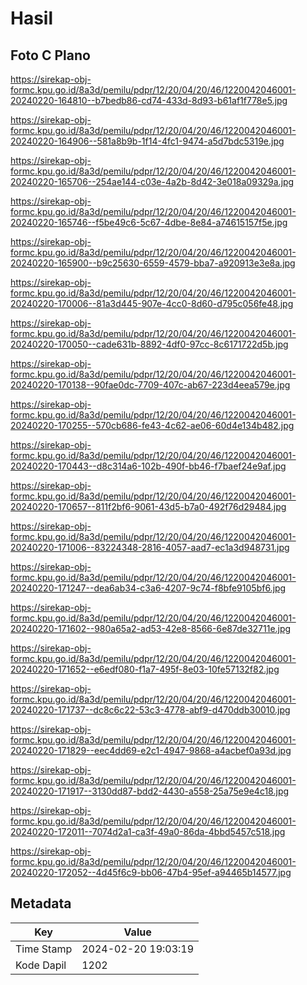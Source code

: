 # Hasil

## Foto C Plano

https://sirekap-obj-formc.kpu.go.id/8a3d/pemilu/pdpr/12/20/04/20/46/1220042046001-20240220-164810--b7bedb86-cd74-433d-8d93-b61af1f778e5.jpg

https://sirekap-obj-formc.kpu.go.id/8a3d/pemilu/pdpr/12/20/04/20/46/1220042046001-20240220-164906--581a8b9b-1f14-4fc1-9474-a5d7bdc5319e.jpg

https://sirekap-obj-formc.kpu.go.id/8a3d/pemilu/pdpr/12/20/04/20/46/1220042046001-20240220-165706--254ae144-c03e-4a2b-8d42-3e018a09329a.jpg

https://sirekap-obj-formc.kpu.go.id/8a3d/pemilu/pdpr/12/20/04/20/46/1220042046001-20240220-165746--f5be49c6-5c67-4dbe-8e84-a74615157f5e.jpg

https://sirekap-obj-formc.kpu.go.id/8a3d/pemilu/pdpr/12/20/04/20/46/1220042046001-20240220-165900--b9c25630-6559-4579-bba7-a920913e3e8a.jpg

https://sirekap-obj-formc.kpu.go.id/8a3d/pemilu/pdpr/12/20/04/20/46/1220042046001-20240220-170006--81a3d445-907e-4cc0-8d60-d795c056fe48.jpg

https://sirekap-obj-formc.kpu.go.id/8a3d/pemilu/pdpr/12/20/04/20/46/1220042046001-20240220-170050--cade631b-8892-4df0-97cc-8c6171722d5b.jpg

https://sirekap-obj-formc.kpu.go.id/8a3d/pemilu/pdpr/12/20/04/20/46/1220042046001-20240220-170138--90fae0dc-7709-407c-ab67-223d4eea579e.jpg

https://sirekap-obj-formc.kpu.go.id/8a3d/pemilu/pdpr/12/20/04/20/46/1220042046001-20240220-170255--570cb686-fe43-4c62-ae06-60d4e134b482.jpg

https://sirekap-obj-formc.kpu.go.id/8a3d/pemilu/pdpr/12/20/04/20/46/1220042046001-20240220-170443--d8c314a6-102b-490f-bb46-f7baef24e9af.jpg

https://sirekap-obj-formc.kpu.go.id/8a3d/pemilu/pdpr/12/20/04/20/46/1220042046001-20240220-170657--811f2bf6-9061-43d5-b7a0-492f76d29484.jpg

https://sirekap-obj-formc.kpu.go.id/8a3d/pemilu/pdpr/12/20/04/20/46/1220042046001-20240220-171006--83224348-2816-4057-aad7-ec1a3d948731.jpg

https://sirekap-obj-formc.kpu.go.id/8a3d/pemilu/pdpr/12/20/04/20/46/1220042046001-20240220-171247--dea6ab34-c3a6-4207-9c74-f8bfe9105bf6.jpg

https://sirekap-obj-formc.kpu.go.id/8a3d/pemilu/pdpr/12/20/04/20/46/1220042046001-20240220-171602--980a65a2-ad53-42e8-8566-6e87de32711e.jpg

https://sirekap-obj-formc.kpu.go.id/8a3d/pemilu/pdpr/12/20/04/20/46/1220042046001-20240220-171652--e6edf080-f1a7-495f-8e03-10fe57132f82.jpg

https://sirekap-obj-formc.kpu.go.id/8a3d/pemilu/pdpr/12/20/04/20/46/1220042046001-20240220-171737--dc8c6c22-53c3-4778-abf9-d470ddb30010.jpg

https://sirekap-obj-formc.kpu.go.id/8a3d/pemilu/pdpr/12/20/04/20/46/1220042046001-20240220-171829--eec4dd69-e2c1-4947-9868-a4acbef0a93d.jpg

https://sirekap-obj-formc.kpu.go.id/8a3d/pemilu/pdpr/12/20/04/20/46/1220042046001-20240220-171917--3130dd87-bdd2-4430-a558-25a75e9e4c18.jpg

https://sirekap-obj-formc.kpu.go.id/8a3d/pemilu/pdpr/12/20/04/20/46/1220042046001-20240220-172011--7074d2a1-ca3f-49a0-86da-4bbd5457c518.jpg

https://sirekap-obj-formc.kpu.go.id/8a3d/pemilu/pdpr/12/20/04/20/46/1220042046001-20240220-172052--4d45f6c9-bb06-47b4-95ef-a94465b14577.jpg


## Metadata

| Key        | Value               |
| ---------- | ------------------- |
| Time Stamp | 2024-02-20 19:03:19 |
| Kode Dapil | 1202                |



